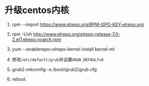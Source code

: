 # 升级centos内核

1. rpm --import https://www.elrepo.org/RPM-GPG-KEY-elrepo.org

2. rpm -Uvh http://www.elrepo.org/elrepo-release-7.0-2.el7.elrepo.noarch.rpm

3. yum --enablerepo=elrepo-kernel install kernel-ml

4. 修改`/etc/default/grub`并设置`GRUB_DEFAULT=0`

5. grub2-mkconfig -o /boot/grub2/grub.cfg

6. reboot
